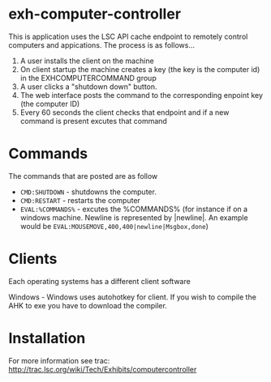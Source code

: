 exh-computer-controller
======================

This is application uses the LSC API cache endpoint to remotely control computers and appications. The process is as follows...

1. A user installs the client on the machine
2. On client startup the machine creates a key (the key is the computer id) in the EXHCOMPUTERCOMMAND group
2. A user clicks a "shutdown down" button.
3. The web interface posts the command to the corresponding enpoint key (the computer ID)
4. Every 60 seconds the client checks that endpoint and if a new command is present excutes that command


Commands
======================
The commands that are posted are as follow

* `CMD:SHUTDOWN` - shutdowns the computer.
* `CMD:RESTART` - restarts the computer
* `EVAL:%COMMANDS%` - excutes the %COMMANDS% (for instance if on a windows machine. Newline is represented by |newline|. An example would be `EVAL:MOUSEMOVE,400,400|newline|Msgbox,done`)


Clients
======================
Each operating systems has a different client software

Windows - Windows uses autohotkey for client. If you wish to compile the AHK to exe you have to download the compiler. 


Installation
======================
For more information see trac: http://trac.lsc.org/wiki/Tech/Exhibits/computercontroller